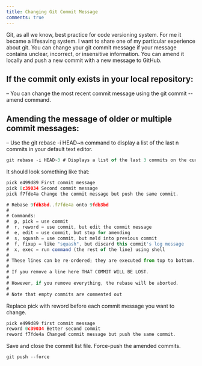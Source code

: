 ```yaml
---
title: Changing Git Commit Message
comments: true
---
```


Git, as all we know, best practice for code versioning system. For me it became a lifesaving system. I want to share one of my particular experience about git.
You can change your git commit message if your message contains unclear, incorrect, or insensitive information. You can amend it locally and push a new commit with a new message to GitHub.

## If the commit only exists in your local repository:

– You can change the most recent commit message using the  git commit --amend command.


## Amending the message of older or multiple commit messages:

– Use the git rebase -i HEAD~n command to display a list of the last n commits in your default text editor.

```javascript
git rebase -i HEAD~3 # Displays a list of the last 3 commits on the current branch
```
It should look something like that:

```javascript
pick e499d89 First commit message
pick 0c39034 Second commit message
pick f7fde4a Change the commit message but push the same commit.

# Rebase 9fdb3bd..f7fde4a onto 9fdb3bd
#
# Commands:
#  p, pick = use commit
#  r, reword = use commit, but edit the commit message
#  e, edit = use commit, but stop for amending
#  s, squash = use commit, but meld into previous commit
#  f, fixup = like "squash", but discard this commit's log message
#  x, exec = run command (the rest of the line) using shell
#
# These lines can be re-ordered; they are executed from top to bottom.
#
# If you remove a line here THAT COMMIT WILL BE LOST.
#
# However, if you remove everything, the rebase will be aborted.
#
# Note that empty commits are commented out
```
Replace pick with reword before each commit message you want to change.

```javascript
pick e499d89 first commit message
reword 0c39034 Better second commit
reword f7fde4a Changed commit message but push the same commit.
```

Save and close the commit list file.
Force-push the amended commits.

```javascript
git push --force
```